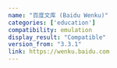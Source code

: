 ```yaml
---
name: "百度文库 (Baidu Wenku)"
categories: ['education']
compatibility: emulation
display_result: "Compatible"
version_from: "3.3.1"
link: https://wenku.baidu.com
---
```

